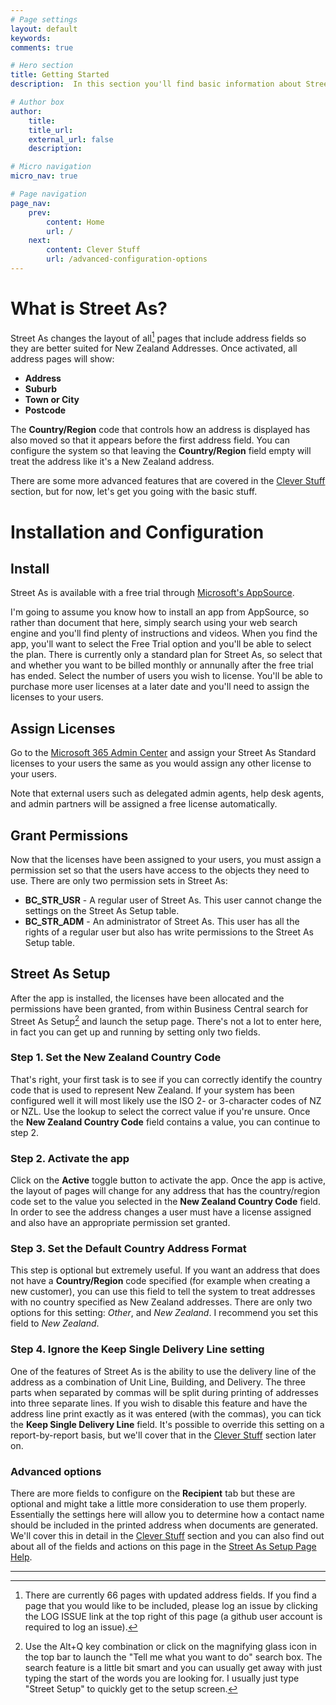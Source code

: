 ```yaml
---
# Page settings
layout: default
keywords:
comments: true

# Hero section
title: Getting Started
description:  In this section you'll find basic information about Street As and how to install it and use it properly. If you're a first time user, you should read this Getting Started section first.

# Author box
author:
    title: 
    title_url: 
    external_url: false
    description: 

# Micro navigation
micro_nav: true

# Page navigation
page_nav:
    prev:
        content: Home
        url: /
    next:
        content: Clever Stuff
        url: /advanced-configuration-options
---
```


# What is Street As?

Street As changes the layout of all[^1] pages that include address fields so they are better suited for New Zealand Addresses. Once activated, all address pages will show:

- **Address**
- **Suburb**
- **Town or City**
- **Postcode**

The **Country/Region** code that controls how an address is displayed has also moved so that it appears before the first address field. You can configure the system so that leaving the **Country/Region** field empty will treat the address like it's a New Zealand address.

There are some more advanced features that are covered in the [Clever Stuff](/StreetAs/advanced-configuration-options) section, but for now, let's get you going with the basic stuff.

# Installation and Configuration

## Install

Street As is available with a free trial through [Microsoft's AppSource](https://appsource.microsoft.com/en-US/marketplace/apps?product=dynamics-365-business-central).

I'm going to assume you know how to install an app from AppSource, so rather than document that here, simply search using your web search engine and you'll find plenty of instructions and videos. When you find the app, you'll want to select the Free Trial option and you'll be able to select the plan. There is currently only a standard plan for Street As, so select that and whether you want to be billed monthly or annunally after the free trial has ended. Select the number of users you wish to license. You'll be able to purchase more user licenses at a later date and you'll need to assign the licenses to your users.

## Assign Licenses

Go to the [Microsoft 365 Admin Center](https://admin.microsoft.com/) and assign your Street As Standard licenses to your users the same as you would assign any other license to your users.

Note that external users such as delegated admin agents, help desk agents, and admin partners will be assigned a free license automatically.

## Grant Permissions

Now that the licenses have been assigned to your users, you must assign a permission set so that the users have access to the objects they need to use. There are only two permission sets in Street As:

- **BC_STR_USR** - A regular user of Street As. This user cannot change the settings on the Street As Setup table.
- **BC_STR_ADM** - An administrator of Street As. This user has all the rights of a regular user but also has write permissions to the Street As Setup table.

## Street As Setup

After the app is installed, the licenses have been allocated and the permissions have been granted, from within Business Central search for Street As Setup[^2] and launch the setup page. There's not a lot to enter here, in fact you can get up and running by setting only two fields.

### Step 1. Set the New Zealand Country Code

That's right, your first task is to see if you can correctly identify the country code that is used to represent New Zealand. If your system has been configured well it will most likely use the ISO 2- or 3-character codes of NZ or NZL. Use the lookup to select the correct value if you're unsure. Once the **New Zealand Country Code** field contains a value, you can continue to step 2.

### Step 2. Activate the app

Click on the **Active** toggle button to activate the app. Once the app is active, the layout of pages will change for any address that has the country/region code set to the value you selected in the **New Zealand Country Code** field. In order to see the address changes a user must have a license assigned and also have an appropriate permission set granted.

### Step 3. Set the Default Country Address Format

This step is optional but extremely useful. If you want an address that does not have a **Country/Region** code specified (for example when creating a new customer), you can use this field to tell the system to treat addresses with no country specified as New Zealand addresses. There are only two options for this setting: _Other_, and _New Zealand_. I recommend you set this field to _New Zealand_.

### Step 4. Ignore the Keep Single Delivery Line setting

One of the features of Street As is the ability to use the delivery line of the address as a combination of Unit Line, Building, and Delivery. The three parts when separated by commas will be split during printing of addresses into three separate lines. If you wish to disable this feature and have the address line print exactly as it was entered (with the commas), you can tick the **Keep Single Delivery Line** field. It's possible to override this setting on a report-by-report basis, but we'll cover that in the [Clever Stuff](/StreetAs/advanced-configuration-options) section later on.

### Advanced options

There are more fields to configure on the **Recipient** tab but these are optional and might take a little more consideration to use them properly. Essentially the settings here will allow you to determine how a contact name should be included in the printed address when documents are generated. We'll cover this in detail in the [Clever Stuff](/StreetAs/advanced-configuration-options) section and you can also find out about all of the fields and actions on this page in the [Street As Setup Page Help](/StreetAs/context-sensitive-help/#street-as-setup).

---

[^1]: There are currently 66 pages with updated address fields. If you find a page that you would like to be included, please log an issue by clicking the LOG ISSUE link at the top right of this page (a github user account is required to log an issue).
[^2]: Use the Alt+Q key combination or click on the magnifying glass icon in the top bar to launch the "Tell me what you want to do" search box. The search feature is a little bit smart and you can usually get away with just typing the start of the words you are looking for. I usually just type "Street Setup" to quickly get to the setup screen.
[^3]: That's right, your first configuration task is going to see if you can correctly identify New Zealand in a list of countries.
[^4]: Use the Alt+Q key combination or click on the magnifying glass icon in the top bar to launch the "Tell me what you want to do" search box. The search feature is a little bit smart and you can usually get away with just typing the start of the words you are looking for.
[^5]: The biggest cost is the code-signing certificate. Then there's the domain name, the Microsoft 365 subscription, the template used to make the online help. Not to mention the time invested in building the app and keeping it up to date with the latest versions of Business Central. I feel a sales pitch coming on...  